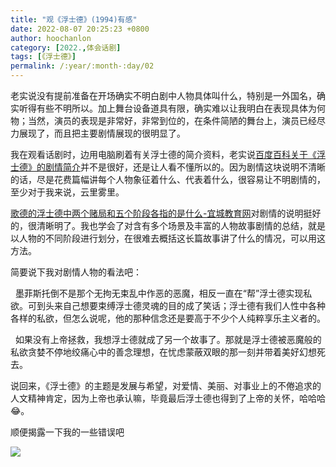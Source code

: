 ```yaml
---
title: "观《浮士德》(1994)有感"
date: 2022-08-07 20:25:23 +0800
author: hoochanlon
category: [2022.,体会话剧]
tags: [《浮士德》]
permalink: /:year/:month-:day/02
---
```


老实说没有提前准备在开场确实不明白剧中人物具体叫什么，特别是一外国名，确实听得有些不明所以。加上舞台设备道具有限，确实难以让我明白在表现具体为何物；当然，演员的表现是非常好，非常到位的，在条件简陋的舞台上，演员已经尽力展现了，而且把主要剧情展现的很明显了。

<!-- more -->

我在观看话剧时，边用电脑刷着有关浮士德的简介资料，老实说[百度百科关于《浮士德》的剧情简介](https://baike.baidu.com/item/浮士德/1895?fr=aladdin)并不是很好，还是让人看不懂所以的。因为剧情这块说明不清晰的话，尽是花费篇幅讲每个人物象征着什么、代表着什么，很容易让不明剧情的，至少对于我来说，云里雾里。

[歌德的浮士德中两个赌局和五个阶段各指的是什么-宜城教育网](http://www.ychedu.com/CRJY/sjmz/613123.html)对剧情的说明挺好的，很清晰明了。我也学会了对含有多个场景及丰富的人物故事剧情的总结，就是以人物的不同阶段进行划分，在很难去概括这长篇故事讲了什么的情况，可以用这方法。

简要说下我对剧情人物的看法吧：

&nbsp;&nbsp;墨菲斯托倒不是那个无拘无束乱中作恶的恶魔，相反一直在“帮”浮士德实现私欲。可到头来自己想要束缚浮士德灵魂的目的成了笑话；浮士德有我们人性中各种各样的私欲，但怎么说呢，他的那种信念还是要高于不少个人纯粹享乐主义者的。

&nbsp;&nbsp;如果没有上帝拯救，我想浮士德就成了另一个故事了。那就是浮士德被恶魔般的私欲贪婪不停地绞痛心中的善念理想，在忧虑蒙蔽双眼的那一刻并带着美好幻想死去。

说回来，《浮士德》的主题是发展与希望，对爱情、美丽、对事业上的不倦追求的人文精神肯定，因为上帝也承认嘛，毕竟最后浮士德也得到了上帝的关怀，哈哈哈😂。

顺便揭露一下我的一些错误吧

![ ](https://s1.ax1x.com/2022/08/08/vMppIH.png)